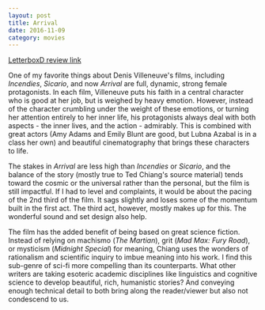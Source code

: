 ```yaml
---
layout: post
title: Arrival 
date: 2016-11-09
category: movies
---
```

 
[LetterboxD review link](http://letterboxd.com/samarthbhaskar/film/arrival-2016/)

One of my favorite things about Denis Villeneuve's films, including <em>Incendies</em>, <em>Sicario</em>, and now <em>Arrival</em> are full, dynamic, strong female protagonists. In each film, Villeneuve puts his faith in a central character who is good at her job, but is weighed by heavy emotion. However, instead of the character crumbling under the weight of these emotions, or turning her attention entirely to her inner life, his protagonists always deal with both aspects - the inner lives, and the action - admirably. This is combined with great actors (Amy Adams and Emily Blunt are good, but Lubna Azabal is in a class her own) and beautiful cinematography that brings these characters to life.

The stakes in <em>Arrival</em> are less high than <em>Incendies</em> or <em>Sicario</em>, and the balance of the story (mostly true to Ted Chiang's source material) tends toward the cosmic or the universal rather than the personal, but the film is still impactful. If I had to level and complaints, it would be about the pacing of the 2nd third of the film. It sags slightly and loses some of the momentum built in the first act. The third act, however, mostly makes up for this. The wonderful sound and set design also help.

The film has the added benefit of being based on great science fiction. Instead of relying on machismo (<em>The Martian</em>), grit (<em>Mad Max: Fury Road</em>), or mysticism (<em>Midnight Special</em>) for meaning, Chiang uses the wonders of rationalism and scientific inquiry to imbue meaning into his work. I find this sub-genre of sci-fi more compelling than its counterparts. What other writers are taking esoteric academic disciplines like linguistics and cognitive science to develop beautiful, rich, humanistic stories? And conveying enough technical detail to both bring along the reader/viewer but also not condescend to us.